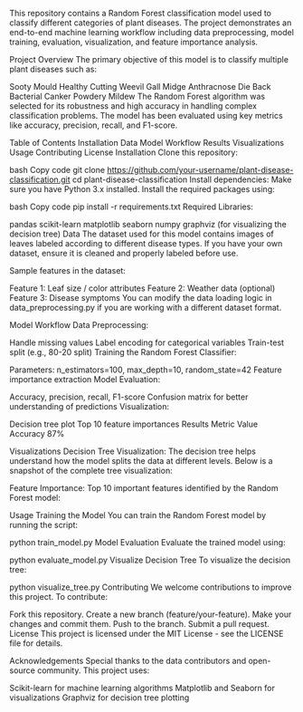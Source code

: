 This repository contains a Random Forest classification model used to classify different categories of plant diseases. The project demonstrates an end-to-end machine learning workflow including data preprocessing, model training, evaluation, visualization, and feature importance analysis.

Project Overview
The primary objective of this model is to classify multiple plant diseases such as:

Sooty Mould
Healthy
Cutting Weevil
Gall Midge
Anthracnose
Die Back
Bacterial Canker
Powdery Mildew
The Random Forest algorithm was selected for its robustness and high accuracy in handling complex classification problems. The model has been evaluated using key metrics like accuracy, precision, recall, and F1-score.

Table of Contents
Installation
Data
Model Workflow
Results
Visualizations
Usage
Contributing
License
Installation
Clone this repository:

bash
Copy code
git clone https://github.com/your-username/plant-disease-classification.git
cd plant-disease-classification
Install dependencies: Make sure you have Python 3.x installed. Install the required packages using:

bash
Copy code
pip install -r requirements.txt
Required Libraries:

pandas
scikit-learn
matplotlib
seaborn
numpy
graphviz (for visualizing the decision tree)
Data
The dataset used for this model contains images of leaves labeled according to different disease types. If you have your own dataset, ensure it is cleaned and properly labeled before use.

Sample features in the dataset:

Feature 1: Leaf size / color attributes
Feature 2: Weather data (optional)
Feature 3: Disease symptoms
You can modify the data loading logic in data_preprocessing.py if you are working with a different dataset format.

Model Workflow
Data Preprocessing:

Handle missing values
Label encoding for categorical variables
Train-test split (e.g., 80-20 split)
Training the Random Forest Classifier:

Parameters: n_estimators=100, max_depth=10, random_state=42
Feature importance extraction
Model Evaluation:

Accuracy, precision, recall, F1-score
Confusion matrix for better understanding of predictions
Visualization:

Decision tree plot
Top 10 feature importances
Results
Metric	Value
Accuracy	87%

Visualizations
Decision Tree Visualization: The decision tree helps understand how the model splits the data at different levels. Below is a snapshot of the complete tree visualization:

Feature Importance: Top 10 important features identified by the Random Forest model:

Usage
Training the Model
You can train the Random Forest model by running the script:

python train_model.py
Model Evaluation
Evaluate the trained model using:

python evaluate_model.py
Visualize Decision Tree
To visualize the decision tree:

python visualize_tree.py
Contributing
We welcome contributions to improve this project. To contribute:

Fork this repository.
Create a new branch (feature/your-feature).
Make your changes and commit them.
Push to the branch.
Submit a pull request.
License
This project is licensed under the MIT License - see the LICENSE file for details.

Acknowledgements
Special thanks to the data contributors and open-source community. This project uses:

Scikit-learn for machine learning algorithms
Matplotlib and Seaborn for visualizations
Graphviz for decision tree plotting
